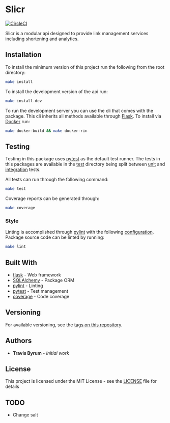 # Slicr

[![CircleCI](https://circleci.com/gh/travisbyrum/slicr.svg?style=shield&circle-token=:circle-token)](https://circleci.com/gh/travisbyrum/slicr.svg?style=shield&circle-token=:circle-token)

Slicr is a modular api designed to provide link management services including shortening and analytics.

## Installation

To install the minimum version of this project run the following from the root directory:

```bash
make install
```

To install the development version of the api run:

```bash
make install-dev
```

To run the development server you can use the cli that comes with the package. This cli inherits all methods available through [Flask](http://flask.pocoo.org/docs/0.12/cli/). To install via [Docker](https://www.docker.com) run:

```bash
make docker-build && make docker-rin
```

## Testing

Testing in this package uses [pytest](https://docs.pytest.org) as the default test runner. The tests in this packages are available in the [test](https://github.com/travisbyrum/slicr/tree/master/tests) directory being split between [unit](https://github.com/travisbyrum/slicr/tree/master/tests/unit) and [integration](https://github.com/travisbyrum/slicr/tree/master/tests/integration) tests.

All tests can run through the following command:

```bash
make test
```

Coverage reports can be generated through:

```bash
make coverage
```

### Style

Linting is accomplished through [pylint](https://www.pylint.org) with the following [configuration](.pylintrc). Package source code can be linted by running:

```bash
make lint
```

## Built With

- [flask](http://flask.pocoo.org) - Web framework
- [SQLAlchemy](http://www.sqlalchemy.org) - Package ORM
- [pylint](https://www.pylint.org) - Linting
- [pytest](https://docs.pytest.org) - Test management
- [coverage](https://coverage.readthedocs.io/en/coverage-4.5.1a/) - Code coverage

## Versioning

For available versioning, see the [tags on this repository](https://github.com/travisbyrum/slicr/tags).

## Authors

- **Travis Byrum** - _Initial work_

## License

This project is licensed under the MIT License - see the [LICENSE](LICENSE) file for details

## TODO

- Change salt
